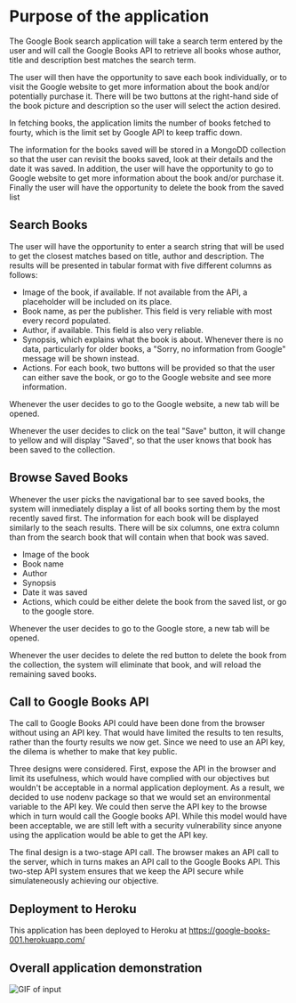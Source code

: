 # Purpose of the application

The Google Book search application will take a search term entered by the user and will call the Google Books API to retrieve all books whose author, title and description best matches the search term.  

The user will then have the opportunity to save each book individually, or to visit the Google website to get more information about the book and/or potentially purchase it.  There will be two buttons at the right-hand side of the book picture and description so the user will select the action desired.

In fetching books, the application limits the number of books fetched to fourty, which is the limit  set by Google API to keep traffic down.  

The information for the books saved will be stored in a MongoDD collection so that the user can revisit the books saved, look at their details and the date it was saved.  In addition, the user will have the opportunity to go to Google website to get more information about the book and/or purchase it.  Finally the user will have the opportunity to delete the book from the saved list

## Search Books

The user will have the opportunity to enter a search string that will be used to get the closest matches based on title, author and description.  The results will be presented in tabular format with five different columns as follows:

* Image of the book, if available.  If not available from the API, a placeholder will be included on its place.
* Book name, as per the publisher.  This field is very reliable with most every record populated.
* Author, if available.  This field is also very reliable.
* Synopsis, which explains what the book is about.  Whenever there is no data, particularly for older books, a "Sorry, no information from Google" message will be shown instead.
* Actions.  For each book, two buttons will be provided so that the user can either save the book, or go to the Google website and see more information.

Whenever the user decides to go to the Google website, a new tab will be opened.

Whenever the user decides to click on the teal "Save" button, it will change to yellow and will display "Saved", so that the user knows that book has been saved to the collection.

##  Browse Saved Books

Whenever the user picks the navigational bar to see saved books, the system will inmediately display a list of all books sorting them by the most recently saved first.  The information for each book will be displayed similarly to the seach results.  There will be six columns, one extra column than from the search book that will contain when that book was saved. 

*  Image of the book
*  Book name
*  Author
*  Synopsis
*  Date it was saved
*  Actions, which could be either delete the book from the saved list, or go to the google store.

Whenever the user decides to go to the Google store, a new tab will be opened.

Whenever the user decides to delete the red button to delete the book from the collection, the system will eliminate that book, and will reload the remaining saved books.

##  Call to Google Books API

The call to Google Books API could have been done from the browser without using an API key.  That would have limited the results to ten results, rather than the fourty results we now get.  Since we need to use an API key, the dilema is whether to make that key public.

Three designs were considered.  First, expose the API in the browser and limit its usefulness, which would have complied with our objectives but wouldn't be acceptable in a normal application deployment.  As a result, we decided to use nodenv package so that we would set an environmental variable to the API key.  We could then serve the API key to the browse which in turn would call the Google books API.  While this model would have been acceptable, we are still left with a security vulnerability since anyone using the application would be able to get the API key.

The final design is a two-stage API call.  The browser makes an API call to the server, which in turns makes an API call to the Google Books API.  This two-step API system ensures that we keep the API secure while simulateneously achieving our objective.

##  Deployment to Heroku

This application has been deployed to Heroku at https://google-books-001.herokuapp.com/

##  Overall application demonstration

![GIF of input](./google-books.gif)
